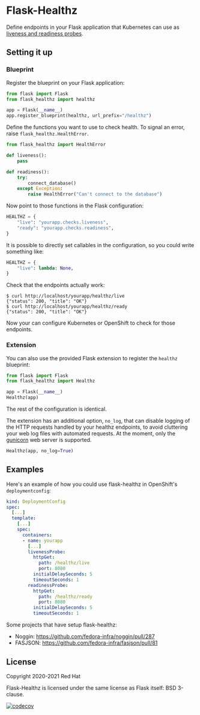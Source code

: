 # Flask-Healthz

Define endpoints in your Flask application that Kubernetes can use as
[liveness and readiness probes](https://kubernetes.io/docs/tasks/configure-pod-container/configure-liveness-readiness-startup-probes/).


## Setting it up

### Blueprint

Register the blueprint on your Flask application:

```python
from flask import Flask
from flask_healthz import healthz

app = Flask(__name__)
app.register_blueprint(healthz, url_prefix="/healthz")
```

Define the functions you want to use to check health. To signal an error, raise `flask_healthz.HealthError`.

```python
from flask_healthz import HealthError

def liveness():
    pass

def readiness():
    try:
        connect_database()
    except Exception:
        raise HealthError("Can't connect to the database")
```

Now point to those functions in the Flask configuration:

```python
HEALTHZ = {
    "live": "yourapp.checks.liveness",
    "ready": "yourapp.checks.readiness",
}
```

It is possible to directly set callables in the configuration, so you could write something like:

```python
HEALTHZ = {
    "live": lambda: None,
}
```

Check that the endpoints actually work:

```
$ curl http://localhost/yourapp/healthz/live
{"status": 200, "title": "OK"}
$ curl http://localhost/yourapp/healthz/ready
{"status": 200, "title": "OK"}
```

Now your can configure Kubernetes or OpenShift to check for those endpoints.

### Extension

You can also use the provided Flask extension to register the `healthz` blueprint:

```python
from flask import Flask
from flask_healthz import Healthz

app = Flask(__name__)
Healthz(app)
```

The rest of the configuration is identical.

The extension has an additional option, `no_log`, that can disable logging of the HTTP requests
handled by your healthz endpoints, to avoid cluttering your web log files with automated requests.
At the moment, only the [gunicorn](https://gunicorn.org/) web server is supported.

```python
Healthz(app, no_log=True)
```

## Examples

Here's an example of how you could use flask-healthz in OpenShift's `deploymentconfig`:

```yaml
kind: DeploymentConfig
spec:
  [...]
  template:
    [...]
    spec:
      containers:
      - name: yourapp
        [...]
        livenessProbe:
          httpGet:
            path: /healthz/live
            port: 8080
          initialDelaySeconds: 5
          timeoutSeconds: 1
        readinessProbe:
          httpGet:
            path: /healthz/ready
            port: 8080
          initialDelaySeconds: 5
          timeoutSeconds: 1
```

Some projects that have setup flask-healthz:

- Noggin: https://github.com/fedora-infra/noggin/pull/287
- FASJSON: https://github.com/fedora-infra/fasjson/pull/81


## License

Copyright 2020-2021 Red Hat

Flask-Healthz is licensed under the same license as Flask itself: BSD 3-clause.


[![codecov](https://codecov.io/gh/fedora-infra/flask-healthz/branch/dev/graph/badge.svg?token=lwlZLiSImq)](https://codecov.io/gh/fedora-infra/flask-healthz)
